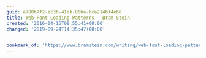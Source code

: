 ```yaml
---
guid: a780b7f2-ec36-41cb-86be-bca214bf4e66
title: Web Font Loading Patterns - Bram Stein
created: '2016-04-15T09:55:41+00:00'
changed: '2019-09-24T14:35:47+00:00'


bookmark_of: 'https://www.bramstein.com/writing/web-font-loading-patterns.html'
---
```




